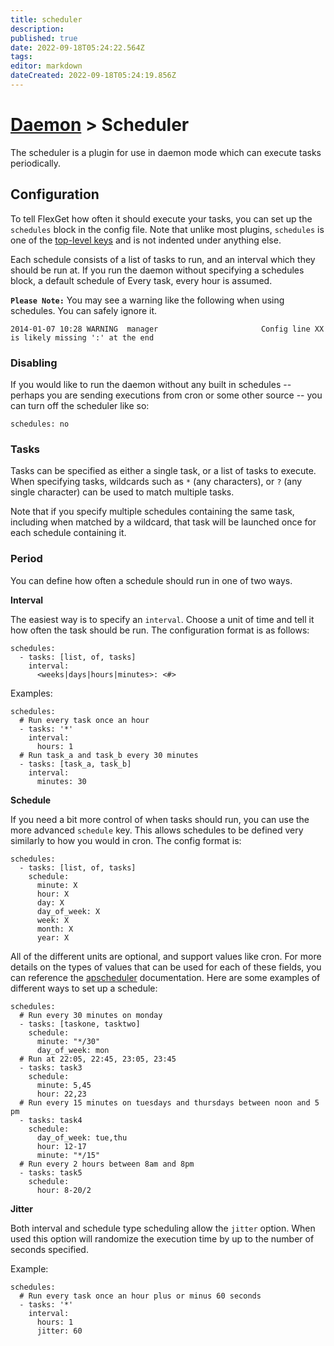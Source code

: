 ```yaml
---
title: scheduler
description: 
published: true
date: 2022-09-18T05:24:22.564Z
tags: 
editor: markdown
dateCreated: 2022-09-18T05:24:19.856Z
---
```


# [Daemon](/Daemon]) > Scheduler
The scheduler is a plugin for use in daemon mode which can execute tasks periodically.

## Configuration
To tell FlexGet how often it should execute your tasks, you can set up the `schedules` block in the config file. Note that unlike most plugins, `schedules` is one of the [top-level keys](/Configuration#top-level-keys) and is not indented under anything else.

Each schedule consists of a list of tasks to run, and an interval which they should be run at. If you run the daemon without specifying a schedules block, a default schedule of Every task, every hour is assumed.

**`Please Note:`** You may see a warning like the following when using schedules. You can safely ignore it.
```
2014-01-07 10:28 WARNING  manager                       Config line XX is likely missing ':' at the end
```

### Disabling
If you would like to run the daemon without any built in schedules -- perhaps you are sending executions from cron or some other source -- you can turn off the scheduler like so:
```
schedules: no
```


### Tasks
Tasks can be specified as either a single task, or a list of tasks to execute. When specifying tasks, wildcards such as `*` (any characters), or `?` (any single character) can be used to match multiple tasks.

Note that if you specify multiple schedules containing the same task, including when matched by a wildcard, that task will be launched once for each schedule containing it.

### Period
You can define how often a schedule should run in one of two ways.

**Interval**

The easiest way is to specify an `interval`. Choose a unit of time and tell it how often the task should be run. The configuration format is as follows:
```
schedules:
  - tasks: [list, of, tasks]
    interval:
      <weeks|days|hours|minutes>: <#>
```
Examples:
```
schedules:
  # Run every task once an hour
  - tasks: '*'
    interval:
      hours: 1
  # Run task_a and task_b every 30 minutes
  - tasks: [task_a, task_b]
    interval:
      minutes: 30
```

**Schedule**

If you need a bit more control of when tasks should run, you can use the more advanced `schedule` key. This allows schedules to be defined very similarly to how you would in cron. The config format is:
```
schedules:
  - tasks: [list, of, tasks]
    schedule:
      minute: X
      hour: X
      day: X
      day_of_week: X
      week: X
      month: X
      year: X
```

All of the different units are optional, and support values like cron. For more details on the types of values that can be used for each of these fields, you can reference the [apscheduler](http://apscheduler.readthedocs.org/en/latest/modules/triggers/cron.html#expression-types) documentation. Here are some examples of different ways to set up a schedule:
```
schedules:
  # Run every 30 minutes on monday
  - tasks: [taskone, tasktwo]
    schedule:
      minute: "*/30"
      day_of_week: mon
  # Run at 22:05, 22:45, 23:05, 23:45
  - tasks: task3
    schedule:
      minute: 5,45
      hour: 22,23
  # Run every 15 minutes on tuesdays and thursdays between noon and 5 pm
  - tasks: task4
    schedule:
      day_of_week: tue,thu
      hour: 12-17
      minute: "*/15"
  # Run every 2 hours between 8am and 8pm
  - tasks: task5
    schedule:
      hour: 8-20/2
```

**Jitter**

Both interval and schedule type scheduling allow the `jitter` option. When used this option will randomize the execution time by up to the number of seconds specified.

Example:
```
schedules:
  # Run every task once an hour plus or minus 60 seconds
  - tasks: '*'
    interval:
      hours: 1
      jitter: 60
```
